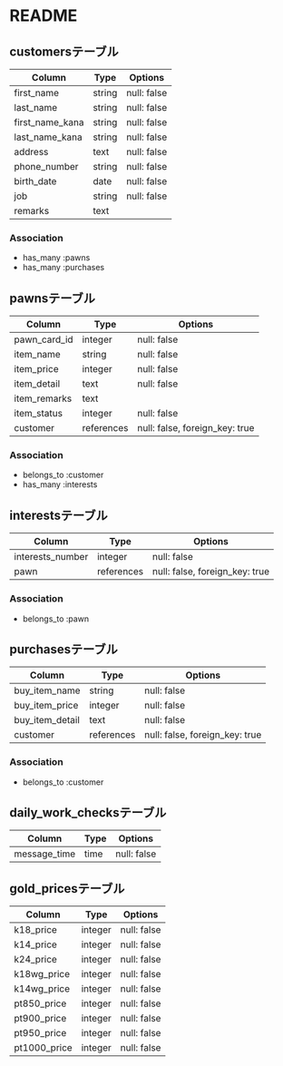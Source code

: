 # README

## customersテーブル

| Column          | Type   | Options     |
| --------------- | ------ | ----------- |
| first_name      | string | null: false |
| last_name       | string | null: false |
| first_name_kana | string | null: false |
| last_name_kana  | string | null: false |
| address         | text   | null: false |
| phone_number    | string | null: false |
| birth_date      | date   | null: false |
| job             | string | null: false |
| remarks         | text   |             |


### Association
- has_many :pawns
- has_many :purchases


## pawnsテーブル

| Column       | Type       | Options                        |
| ------------ | ---------- | ------------------------------ |
| pawn_card_id | integer    | null: false                    |
| item_name    | string     | null: false                    |
| item_price   | integer    | null: false                    |
| item_detail  | text       | null: false                    |
| item_remarks | text       |                                |
| item_status  | integer    | null: false                    |
| customer     | references | null: false, foreign_key: true |

### Association
- belongs_to :customer
- has_many   :interests


## interestsテーブル

| Column           | Type       | Options                        |
| ---------------- | ---------- | ------------------------------ |
| interests_number | integer    | null: false                    |
| pawn             | references | null: false, foreign_key: true |

### Association
- belongs_to :pawn


## purchasesテーブル

| Column          | Type       | Options                        |
| --------------- | ---------- | ------------------------------ |
| buy_item_name   | string     | null: false                    |
| buy_item_price  | integer    | null: false                    |
| buy_item_detail | text       | null: false                    |
| customer        | references | null: false, foreign_key: true |

### Association
- belongs_to :customer


## daily_work_checksテーブル

| Column       | Type | Options     |
| ------------ | ---- | ----------- |
| message_time | time | null: false |


## gold_pricesテーブル

| Column       | Type    | Options     |
| ------------ | ------- | ----------- |
| k18_price    | integer | null: false |
| k14_price    | integer | null: false |
| k24_price    | integer | null: false |
| k18wg_price  | integer | null: false |
| k14wg_price  | integer | null: false |
| pt850_price  | integer | null: false |
| pt900_price  | integer | null: false |
| pt950_price  | integer | null: false |
| pt1000_price | integer | null: false |
